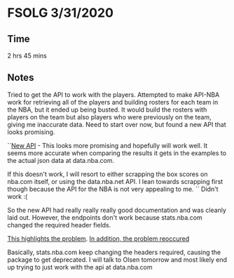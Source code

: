 # FSOLG 3/31/2020
## Time
2 hrs 45 mins
## Notes
Tried to get the API to work with the players. Attempted to make API-NBA work for retrieving all of the players and building rosters for each team in the NBA, but it ended up being busted. It would build the rosters with players on the team but also players who were previously on the team, giving me inaccurate data. Need to start over now, but found a new API that looks promising.

``[New API](https://github.com/swar/nba_api) - This looks more promising and hopefully will work well. It seems more accurate when comparing the results it gets in the examples to the actual json data at data.nba.com. 

If this doesn't work, I will resort to either scrapping the box scores on nba.com itself, or using the data.nba.net API. I lean towards scrapping first though because the API for the NBA is not very appealing to me.
``
Didn't work :(

So the new API had really really really good documentation and was cleanly laid out. However, the endpoints don't work because stats.nba.com changed the required header fields.

[This highlights the problem](https://github.com/swar/nba_api/issues/124).
[In addition, the problem reoccured](https://github.com/swar/nba_api/issues/143)

Basically, stats.nba.com keep changing the headers required, causing the package to get deprecated.
I will talk to Olsen tomorrow and most likely end up trying to just work with the api at data.nba.com
